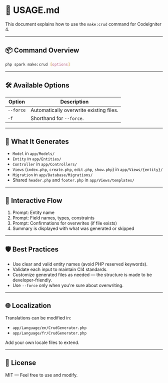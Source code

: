 # 🚀 USAGE.md

This document explains how to use the `make:crud` command for CodeIgniter 4.

---

## 📦 Command Overview

```bash
php spark make:crud [options]
```

---

## 🛠️ Available Options

| Option       | Description                                  |
|--------------|----------------------------------------------|
| `--force`    | Automatically overwrite existing files.      |
| `-f`         | Shorthand for `--force`.                     |

---

## 🧩 What It Generates

- `Model` in `app/Models/`
- `Entity` in `app/Entities/`
- `Controller` in `app/Controllers/`
- `Views` (`index.php`, `create.php`, `edit.php`, `show.php`) in `app/Views/{entity}/`
- `Migration` in `app/Database/Migrations/`
- Shared `header.php` and `footer.php` in `app/Views/templates/`

---

## 🧭 Interactive Flow

1. Prompt: Entity name
2. Prompt: Field names, types, constraints
3. Prompt: Confirmations for overwrites (if file exists)
4. Summary is displayed with what was generated or skipped

---

## 🛡️ Best Practices

- Use clear and valid entity names (avoid PHP reserved keywords).
- Validate each input to maintain CI4 standards.
- Customize generated files as needed — the structure is made to be developer-friendly.
- Use `--force` only when you're sure about overwriting.

---

## 🌐 Localization

Translations can be modified in:

- `app/Language/en/CrudGenerator.php`
- `app/Language/fr/CrudGenerator.php`

Add your own locale files to extend.

---

## 📝 License

MIT — Feel free to use and modify.
